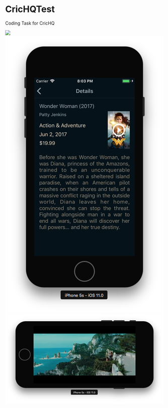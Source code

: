 # CricHQTest
Coding Task for CricHQ

![](https://github.com/Noobish1/CricHQTest/blob/master/readme-assets/list-portait.png)![](https://github.com/Noobish1/CricHQTest/blob/master/readme-assets/detail-portrait.png)
![](https://github.com/Noobish1/CricHQTest/blob/master/readme-assets/trailer-landscape.png)
